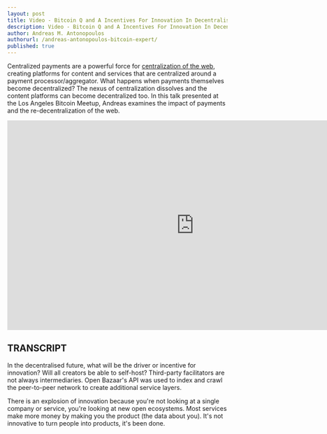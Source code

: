```yaml
---
layout: post
title: Video - Bitcoin Q and A Incentives For Innovation In Decentralised Open Ecosystems
description: Video - Bitcoin Q and A Incentives For Innovation In Decentralised Open Ecosystems
author: Andreas M. Antonopoulos
authorurl: /andreas-antonopoulos-bitcoin-expert/
published: true
---
```


<p>Centralized payments are a powerful force for <a href="/video-fermats-little-theorem/">centralization of the web</a>, creating platforms for content and services that are centralized around a payment processor/aggregator. What happens when payments themselves become decentralized? The nexus of centralization dissolves and the content platforms can become decentralized too. In this talk presented at the Los Angeles Bitcoin Meetup, Andreas examines the impact of payments and the re-decentralization of the web.</p>

<center><iframe width="854" height="480" src="https://www.youtube.com/embed/loGWVEQ5ta8?list=PLPQwGV1aLnTsHvzevl9BAUlfsfwFfU7aP" frameborder="0" allowfullscreen></iframe></center>

<h2>TRANSCRIPT</h2>

In the decentralised future, what will be the driver or incentive for innovation? Will all creators be able to self-host? Third-party facilitators are not always intermediaries. Open Bazaar's API was used to index and crawl the peer-to-peer network to create additional service layers. 

There is an explosion of innovation because you're not looking at a single company or service, you're looking at new open ecosystems. Most services make more money by making you the product (the data about you). It's not innovative to turn people into products, it's been done.
